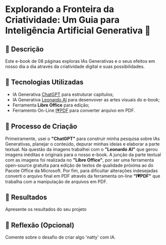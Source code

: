 # Explorando a Fronteira da Criatividade: Um Guia para Inteligência Artificial Generativa 🧠

## 📒 Descrição
Este e-book de 08 páginas exploras IAs Generativas e o seus efeitos em nosso dia a dia através da criatividade digital e suas possibilidades.

## 🤖 Tecnologias Utilizadas
- IA Generativa [ChatGPT](https://chatgpt.com/) para estruturar capítulos;
- IA Generativa [Leonardo AI](https://leonardo.ai/) para desenvover as artes visuais do e-book;
- Ferramenta **Libre Office** para edição;
- Ferramento On-Line [I💗PDF](https://www.ilovepdf.com/pt) para converter arquivo em PDF.

## 🧐 Processo de Criação
Primeiramente, usei o **"ChatGPT"** para construir minha pesquisa sobre IAs Generativas, planejar o conteúdo, depurar minhas ideias e elaborar a parte textual. Na questão da imagens trabalhei com o **"Leonardo AI"** que gerou imagens inéditas e originais para o nosso e-book. A junção da parte textual com as imagens foi realizada no **"Libre Office"**, por ser uma ferramenta open-source gratuita para edição de textos de qualidade próxima ao do Pacote Office da Microsoft. Por fim, para dificultar alterações indesejadas converti o arquivo final em PDF através da ferramenta on-line **"I💗PDF"** que trabalha com a manipulação de arquivos em PDF.


## 🚀 Resultados
Apresente os resultados do seu projeto

## 💭 Reflexão (Opcional)
Comente sobre o desafio de criar algo 'natty' com IA.
